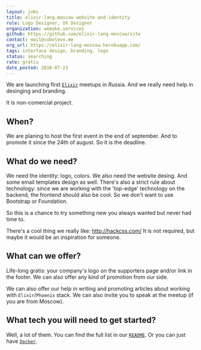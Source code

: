 ```yaml
---
layout: jobs
title: elixir-lang.moscow website and identity
role: Logo Designer, UX Designer
organization: wemake.services
github: https://github.com/elixir-lang-moscow/site
contact: mail@sobolevn.me
org_url: https://elixir-lang-moscow.herokuapp.com/
tags: interface design, branding, logo
status: searching
rate: gratis
date_posted: 2016-07-23
---
```


We are launching first [`Elixir`](http://elixir-lang.org/) meetups in Russia.
And we really need help in desinging and branding.

It is non-comercial project.

## When?

We are planing to host the first event in the end of september. And to promote it since the 24th of august. So it is the deadline.

## What do we need?

We need the identity: logo, colors. We also need the website desing. And some email templates design as well.
There's also a strict rule about technology: since we are working with the 'top-edge' technology on the backend, the frontend should also be cool.
So we don't want to use Bootstrap or Foundation.

So this is a chance to try something new you always wanted but never had time to.

There's a cool thing we really like: http://hackcss.com/
It is not required, but maybe it would be an inspiration for someone.

## What can we offer?

Life-long gratis: your company's logo on the supporters page and/or link in the footer.
We can also offer any kind of promotion from our side.

We can also offer our help in writing and promoting articles about working with `Elixir`/`Phoenix` stack.
We can also invite you to speak at the meetup (if you are from Moscow).

## What tech you will need to get started?

Well, a lot of them. You can find the full list in our [`README`](https://github.com/elixir-lang-moscow/site#requirements).
Or you can just have [`Docker`](https://github.com/elixir-lang-moscow/site#docker).
